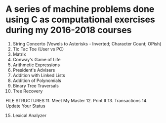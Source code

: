 # A series of machine problems done using C as computational exercises during my 2016-2018 courses
1. String Concerto (Vowels to Asterisks - Inverted; Character Count; OPish)
2. Tic Tac Toe (User vs PC)
3. Matrix 
4. Conway's Game of Life
5. Arithmetic Expressions
6. President's Advisers
7. Addition with Linked Lists
8. Addition of Polynomials
9. Binary Tree Traversals
10. Tree Recovery

FILE STRUCTURES
11. Meet My Master
12. Print It
13. Transactions
14. Update Your Status

15. Lexical Analyzer


